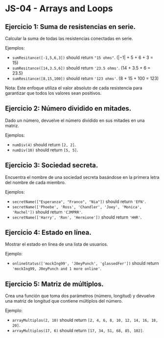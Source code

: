 # JS-04 - Arrays and Loops 

## Ejercicio 1: Suma de resistencias en serie.

Calcular la suma de todas las resistencias conectadas en serie.

Ejemplos:
- `sumResitance([-1,5,6,3])` should return `"15 ohms"`. (|−1| + 5 + 6 + 3 = 15)
- `sumResitance([14,3.5,6])` should return `'23.5 ohms'`. (14 + 3.5 + 6 = 23.5)
- `sumResitance([8,15,100])` should return `'123 ohms'`. (8 + 15 + 100 = 123)

Nota: Este enfoque utiliza el valor absoluto de cada resistencia para garantizar que todos los valores sean positivos.

## Ejercicio 2: Número dividido en mitades.

Dado un número, devuelve el número dividido en sus mitades en una matriz.

Ejemplos:
- `numDiv(4)` should return `[2, 2]`.
- `numDiv(10)` should return `[5, 5]`.

## Ejercicio 3: Sociedad secreta.
 
Encuentra el nombre de una sociedad secreta basándose en la primera letra del nombre de cada miembro.
 
Ejemplos:
- `secretName(["Esperanza", "Franco", "Nia"])` should return `'EFN'`.
- `secretName(['Phoebe', 'Ross', 'Chandler', 'Joey', 'Monica', 'Rachel'])` should return `'CJMPRR'`.
- `secretName(['Harry', 'Ron', 'Hermione'])` should return `'HHR'`.

## Ejercicio 4: Estado en línea.
 
Mostrar el estado en línea de una lista de usuarios.
 
Ejemplo:
- `onlineStatus(['mockIng99', 'J0eyPunch', 'glassedFer'])` should return `'mockIng99, J0eyPunch and 1 more online'`.

## Ejercicio 5: Matriz de múltiplos.
 
Crea una función que toma dos parámetros (número, longitud) y devuelve una matriz de longitud que contiene múltiplos del número.

Ejemplo:
- `arrayMultiplos(2, 10)` should return `[2, 4, 6, 8, 10, 12, 14, 16, 18, 20]`.
- `arrayMultiplos(17, 6)` should return `[17, 34, 51, 68, 85, 102]`.